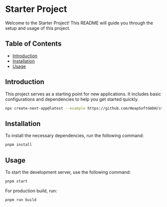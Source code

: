 # Starter Project

Welcome to the Starter Project! This README will guide you through the setup and usage of this project.

## Table of Contents

- [Introduction](#introduction)
- [Installation](#installation)
- [Usage](#usage)

## Introduction

This project serves as a starting point for new applications. It includes basic configurations and dependencies to help you get started quickly.

```bash
npx create-next-app@latest --example https://github.com/HeapSoftGmbH/starter-shadcn --use-pnpm
```

## Installation

To install the necessary dependencies, run the following command:

```bash
pnpm install
```

## Usage

To start the development server, use the following command:

```bash
pnpm start
```

For production build, run:

```bash
pnpm run build
```
